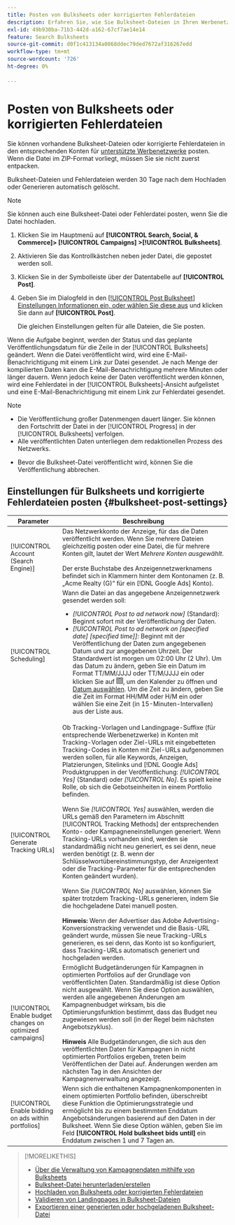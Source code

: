 ```yaml
---
title: Posten von Bulksheets oder korrigierten Fehlerdateien
description: Erfahren Sie, wie Sie Bulksheet-Dateien in Ihren Werbenetzwerken posten.
exl-id: 49b930ba-71b3-442d-a162-67cf7ae14e14
feature: Search Bulksheets
source-git-commit: d0f1c413134a0868ddec79ded7672af316267edd
workflow-type: tm+mt
source-wordcount: '726'
ht-degree: 0%

---
```


# Posten von Bulksheets oder korrigierten Fehlerdateien

Sie können vorhandene Bulksheet-Dateien oder korrigierte Fehlerdateien in den entsprechenden Konten für [unterstützte Werbenetzwerke](bulksheet-about.md#bulksheet-functionality-by-network) posten. Wenn die Datei im ZIP-Format vorliegt, müssen Sie sie nicht zuerst entpacken.

Bulksheet-Dateien und Fehlerdateien werden 30 Tage nach dem Hochladen oder Generieren automatisch gelöscht.

>[!NOTE]
>Sie können auch eine Bulksheet-Datei oder Fehlerdatei posten, wenn Sie die Datei hochladen.

1. Klicken Sie im Hauptmenü auf **[!UICONTROL Search, Social, & Commerce]> [!UICONTROL Campaigns] >[!UICONTROL Bulksheets]**.

1. Aktivieren Sie das Kontrollkästchen neben jeder Datei, die gepostet werden soll.

1. Klicken Sie in der Symbolleiste über der Datentabelle auf **[!UICONTROL Post]**.

1. Geben Sie im Dialogfeld in den [[!UICONTROL Post Bulksheet] Einstellungen Informationen ein, oder wählen Sie diese aus](#bulksheet-post-settings) und klicken Sie dann auf **[!UICONTROL Post]**.

   Die gleichen Einstellungen gelten für alle Dateien, die Sie posten.

Wenn die Aufgabe beginnt, werden der Status und das geplante Veröffentlichungsdatum für die Zeile in der [!UICONTROL Bulksheets] geändert. Wenn die Datei veröffentlicht wird, wird eine E-Mail-Benachrichtigung mit einem Link zur Datei gesendet. Je nach Menge der kompilierten Daten kann die E-Mail-Benachrichtigung mehrere Minuten oder länger dauern. Wenn jedoch keine der Daten veröffentlicht werden können, wird eine Fehlerdatei in der [!UICONTROL Bulksheets]-Ansicht aufgelistet und eine E-Mail-Benachrichtigung mit einem Link zur Fehlerdatei gesendet.

>[!NOTE]
>
>* Die Veröffentlichung großer Datenmengen dauert länger. Sie können den Fortschritt der Datei in der [!UICONTROL Progress] in der [!UICONTROL Bulksheets] verfolgen.
>* Alle veröffentlichten Daten unterliegen dem redaktionellen Prozess des Netzwerks.
* Bevor die Bulksheet-Datei veröffentlicht wird, können Sie die Veröffentlichung abbrechen.

## Einstellungen für Bulksheets und korrigierte Fehlerdateien posten {#bulksheet-post-settings}

| Parameter | Beschreibung |
|----|----|
| [!UICONTROL Account (Search Engine)] | Das Netzwerkkonto der Anzeige, für das die Daten veröffentlicht werden. Wenn Sie mehrere Dateien gleichzeitig posten oder eine Datei, die für mehrere Konten gilt, lautet der Wert <i>Mehrere Konten ausgewählt</i>.<br><br>Der erste Buchstabe des Anzeigennetzwerknamens befindet sich in Klammern hinter dem Kontonamen (z. B. „Acme Realty (G)“ für ein [!DNL Google Ads] Konto). |
| [!UICONTROL Scheduling] | Wann die Datei an das angegebene Anzeigennetzwerk gesendet werden soll:<ul><li><i>[!UICONTROL Post to ad network now]</i> (Standard): Beginnt sofort mit der Veröffentlichung der Daten.</li><li><i>[!UICONTROL Post to ad network on \[specified date\] \[specified time\]]:</i> Beginnt mit der Veröffentlichung der Daten zum angegebenen Datum und zur angegebenen Uhrzeit. Der Standardwert ist morgen um 02:00 Uhr (2 Uhr). Um das Datum zu ändern, geben Sie ein Datum im Format TT/MM/JJJJ oder TT/M/JJJJ ein oder klicken Sie auf ![Kalender](/help/search-social-commerce/assets/calendar.png "Kalender"), um den Kalender zu öffnen und [Datum auswählen](/help/search-social-commerce/common-tasks/navigation-editing-selection/calendar.md). Um die Zeit zu ändern, geben Sie die Zeit im Format HH/MM oder H/M ein oder wählen Sie eine Zeit (in 15-Minuten-Intervallen) aus der Liste aus.</li></ul> |
| [!UICONTROL Generate Tracking URLs] | Ob Tracking-Vorlagen und Landingpage-Suffixe (für entsprechende Werbenetzwerke) in Konten mit Tracking-Vorlagen oder Ziel-URLs mit eingebetteten Tracking-Codes in Konten mit Ziel-URLs aufgenommen werden sollen, für alle Keywords, Anzeigen, Platzierungen, Sitelinks und [!DNL Google Ads] Produktgruppen in der Veröffentlichung: <i>[!UICONTROL Yes]</i> (Standard) oder <i>[!UICONTROL No]</i>. Es spielt keine Rolle, ob sich die Gebotseinheiten in einem Portfolio befinden.<br><br>Wenn Sie <i>[!UICONTROL Yes]</i> auswählen, werden die URLs gemäß den Parametern im Abschnitt [!UICONTROL Tracking Methods] der entsprechenden Konto- oder Kampagneneinstellungen generiert. Wenn Tracking-URLs vorhanden sind, werden sie standardmäßig nicht neu generiert, es sei denn, neue werden benötigt (z. B. wenn der Schlüsselwortübereinstimmungstyp, der Anzeigentext oder die Tracking-Parameter für die entsprechenden Konten geändert wurden).<br><br>Wenn Sie <i>[!UICONTROL No]</i> auswählen, können Sie später trotzdem Tracking-URLs generieren, indem Sie die hochgeladene Datei manuell posten.<br><br><b>Hinweis:</b> Wenn der Advertiser das Adobe Advertising-Konversionstracking verwendet und die Basis-URL geändert wurde, müssen Sie neue Tracking-URLs generieren, es sei denn, das Konto ist so konfiguriert, dass Tracking-URLs automatisch generiert und hochgeladen werden. |
| [!UICONTROL Enable budget changes on optimized campaigns] | Ermöglicht Budgetänderungen für Kampagnen in optimierten Portfolios auf der Grundlage von veröffentlichten Daten. Standardmäßig ist diese Option nicht ausgewählt. Wenn Sie diese Option auswählen, werden alle angegebenen Änderungen am Kampagnenbudget wirksam, bis die Optimierungsfunktion bestimmt, dass das Budget neu zugewiesen werden soll (in der Regel beim nächsten Angebotszyklus).<br><br><b>Hinweis</b> Alle Budgetänderungen, die sich aus den veröffentlichten Daten für Kampagnen in nicht optimierten Portfolios ergeben, treten beim Veröffentlichen der Datei auf. Änderungen werden am nächsten Tag in den Ansichten der Kampagnenverwaltung angezeigt. |
| [!UICONTROL Enable bidding on ads within portfolios] | Wenn sich die enthaltenen Kampagnenkomponenten in einem optimierten Portfolio befinden, überschreibt diese Funktion die Optimierungsstrategie und ermöglicht bis zu einem bestimmten Enddatum Angebotsänderungen basierend auf den Daten in der Bulksheet. Wenn Sie diese Option wählen, geben Sie im Feld **[!UICONTROL Hold bulksheet bids until]** ein Enddatum zwischen 1 und 7 Tagen an. |

>[!MORELIKETHIS]
>
>* [Über die Verwaltung von Kampagnendaten mithilfe von Bulksheets](bulksheet-about.md)
>* [Bulksheet-Datei herunterladen/erstellen](bulksheet-download.md)
>* [Hochladen von Bulksheets oder korrigierten Fehlerdateien](bulksheet-upload.md)
>* [Validieren von Landingpages in Bulksheet-Dateien](bulksheet-validate-landing-pages.md)
>* [Exportieren einer generierten oder hochgeladenen Bulksheet-Datei](bulksheet-export.md)
